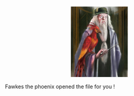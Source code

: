 <p align="center">
  <img src="https://github.com/Cprudhomme/2021-nouveau_media-projet/blob/293baa737e1ad8e8a201235b80fadbe1a0352b8e/groupe3/image/fawkes.jpg" width="30%" height="30%" />
  
  Fawkes the phoenix opened the file for you !
  
